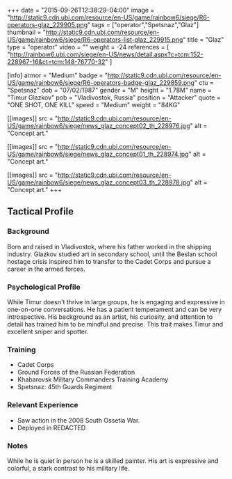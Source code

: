 +++
date = "2015-09-26T12:38:29-04:00"
image = "http://static9.cdn.ubi.com/resource/en-US/game/rainbow6/siege/R6-operators-glaz_229905.png"
tags = ["operator","Spetsnaz","Glaz"]
thumbnail = "http://static9.cdn.ubi.com/resource/en-US/game/rainbow6/siege/R6-operators-list-glaz_229915.png"
title = "Glaz"
type = "operator"
video = ""
weight = -24
references = [
  "http://rainbow6.ubi.com/siege/en-US/news/detail.aspx?c=tcm:152-228967-16&ct=tcm:148-76770-32"
]

[info]
  armor = "Medium"
  badge = "http://static9.cdn.ubi.com/resource/en-US/game/rainbow6/siege/R6-operators-badge-glaz_229859.png"
  ctu = "Spetsnaz"
  dob = "07/02/1987"
  gender = "M"
  height = "1.78M"
  name = "Timur Glazkov"
  pob = "Vladivostok, Russia"
  position = "Attacker"
  quote = "ONE SHOT, ONE KILL"
  speed = "Medium"
  weight = "84KG"

[[images]]
  src = "http://static9.cdn.ubi.com/resource/en-US/game/rainbow6/siege/news_glaz_concept02_th_228976.jpg"
  alt = "Concept art."

[[images]]
  src = "http://static9.cdn.ubi.com/resource/en-US/game/rainbow6/siege/news_glaz_concept01_th_228974.jpg"
  alt = "Concept art."

[[images]]
  src = "http://static9.cdn.ubi.com/resource/en-US/game/rainbow6/siege/news_glaz_concept03_th_228978.jpg"
  alt = "Concept art."
+++

## Tactical Profile

### Background

Born and raised in Vladivostok, where his father worked in the shipping industry. Glazkov studied art in secondary school, until the Beslan school hostage crisis inspired him to transfer to the Cadet Corps and pursue a career in the armed forces.

### Psychological Profile

While Timur doesn't thrive in large groups, he is engaging and expressive in one-on-one conversations. He has a patient temperament and can be very introspective. His background as an artist, his curiosity, and attention to detail has trained him to be mindful and precise. This trait makes Timur and excellent sniper and spotter.

### Training

* Cadet Corps
* Ground Forces of the Russian Federation
* Khabarovsk Military Commanders Training Academy
* Spetsnaz: 45th Guards Regiment

### Relevant Experience

* Saw action in the 2008 South Ossetia War.
* Deployed in REDACTED

### Notes

While he is quiet in person he is a skilled painter. His art is expressive and colorful, a stark contrast to his military life.
